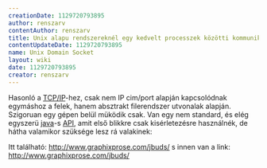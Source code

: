 ```yaml
---
creationDate: 1129720793895 
author: renszarv 
contentAuthor: renszarv 
title: Unix alapu rendszereknél egy kedvelt processzek közötti kommunikációs forma. 
contentUpdateDate: 1129720793895 
name: Unix Domain Socket 
layout: wiki 
date: 1129720793895 
creator: renszarv 
---
```

 Hasonló a [TCP/IP](Missing.html)-hez, csak nem IP cim/port alapján kapcsolódnak egymáshoz a felek, hanem absztrakt filerendszer utvonalak alapján. Szigoruan egy gépen belül müködik csak. Van egy nem standard, és elég egyszerü [java](java.html)-s [API](Missing.html), amit első blikkre csak kisérletezésre használnék, de hátha valamikor szüksége lesz rá valakinek:

Itt található: http://www.graphixprose.com/jbuds/ s innen van a link: http://www.graphixprose.com/jbuds/
